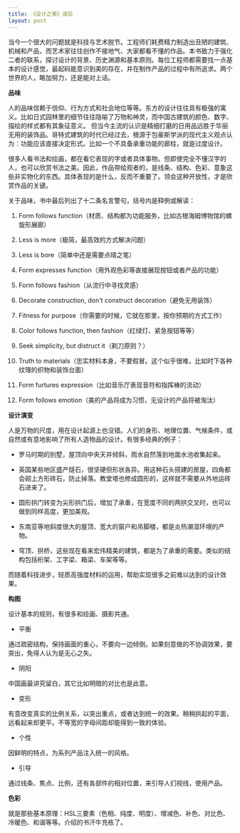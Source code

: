 ```yaml
---
title: 《设计之美》读后
layout: post
---
```

当今一个很大的问题就是科技与艺术脱节。工程师们耗费精力制造出丑陋的建筑、机械和产品，而艺术家往往创作不接地气、大家都看不懂的作品。本书致力于强化二者的联系，探讨设计的背景、历史渊源和基本原则。每位工程师都需要找一点基本的设计感觉，最起码能意识到美的存在，并在制作产品的过程中有所追求。两个世界的人，略加努力，还是能对上话。

**品味**

人的品味信赖于信仰、行为方式和社会地位等等。东方的设计往往具有极强的寓义。比如日式园林里的细节往往隐喻了万物和神灵，而中国古建筑的颜色、数字、描绘的样式都有其象征意义。 但当今主流的认识是精细打磨的日用品远胜于华丽无用的装饰品。哥特式建筑的时代已经过去，根源于包豪斯学派的现代主义观点认为：功能应该直接决定形式。比如一个不具备承重功能的廊柱，就是过度设计。

很多人看书法和绘画，都在看它表现的字或者具体事物。但即使完全不懂汉字的人，也可以欣赏书法之美。因此，作品带给观者的，是线条、结构、色彩、意象这些非实物化的东西。具体表现的是什么，反而不重要了。领会这种开放性，才是欣赏作品的关键。

关于品味，书中最后列出了十二条名言警句，括号内是释例或解读：

1. Form follows function（材质、结构都为功能服务，比如古根海姆博物馆的螺旋形展廊）

2. Less is more（极简，最高效的方式解决问题）

3. Less is bore（简单中还是需要点晴之笔）

4. Form expresses function（用外观色彩等直接展现按钮或者产品的功能）

5. Form follows fashion（从流行中寻找灵感）

6. Decorate construction, don't construct decoration（避免无用装饰）

7. Fitness for purpose（你需要的时候，它就在那里，按你预期的方式工作）

8. Color follows function, then fashion（红绿灯、紧急按钮等等）

9. Seek simplicity, but distruct it（剃刀原则？）

10. Truth to materials（忠实材料本身，不要假冒。这个似乎很难，比如时下各种纹理的织物和装饰台面）

11. Form furtures expression（比如音乐厅表现音符和指挥棒的流动）

12. Form follows emotion（美的产品将成为习惯，无设计的产品将被淘汰）

**设计演变**

人是万物的尺度，用在设计起源上也没错。人们的身形、地理位置、气候条件，或自然或有意地影响了所有人造物品的设计。有很多经典的例子：

*  罗马时期的别墅，屋顶向中央天井倾斜，雨水自然落到地面水池收集起来。

*  英国某些地区盛产燧石，很坚硬但形状各异。用这种石头搭建的房屋，四角都会砌上方形砖石，防止掉落。教堂塔也修成圆形的，这样就不需要从外地运砖石进来了。

*  圆形拱门转变为尖形拱门后，增加了承重，在宽度不同的两拱交叉时，也可以做到同样高度，更加美观。

*  东南亚等地斜度很大的屋顶、宽大的窗户和吊脚楼，都是炎热潮湿环境的产物。

*  穹顶、拱桥，这些现在看来宏伟精美的建筑，都是为了承重的需要。类似的结构包括桁架、工字梁、箱梁、车架等等。


而随着科技进步，轻质高强度材料的运用，帮助实现很多之前难以达到的设计效果。

**构图**

设计基本的规则，有很多和绘画、摄影共通。

*  平衡

通过疏密结构，保持画面的重心，不要向一边倾倒。如果刻意做的不协调效果，要突出，免得人认为是无心之失。

*  阴阳

中国画最讲究留白，其它比如明暗的对比也是此意。

*  变形

有意改变真实的比例关系，以突出重点，或者达到统一的效果。稍稍拱起的平面，远看起来却更平。不等宽的字母间距却能得到一致的体验。

*  个性

因鲜明的特点，为系列产品注入统一的风格。

*  引导

通过线条、焦点、比例，还有各部件的相对位置，来引导人们视线，使用产品。



**色彩**

就是那些基本原理：HSL三要素（色相、纯度、明度）、增减色、补色、对比色、冷暖色、和谐等等。介绍的书汗牛充栋了。
